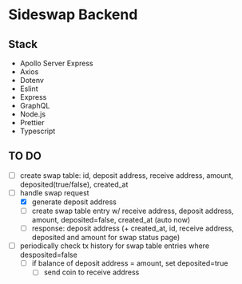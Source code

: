 # Sideswap Backend

## Stack
- Apollo Server Express
- Axios
- Dotenv
- Eslint
- Express
- GraphQL
- Node.js
- Prettier
- Typescript

## TO DO
- [ ] create swap table: id, deposit address, receive address, amount, deposited(true/false), created_at
- [ ] handle swap request
  - [x] generate deposit address
  - [ ] create swap table entry w/ receive address, deposit address, amount, deposited=false, created_at (auto now)
  - [ ] response: deposit address (+ created_at, id, receive address, deposited and amount for swap status page)
- [ ] periodically check tx history for swap table entries where desposited=false
  - [ ] if balance of deposit address = amount, set deposited=true
    - [ ] send coin to receive address